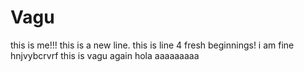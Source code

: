 # Vagu
this is me!!!
this is a new line.
this is line 4
fresh beginnings!
i am fine
 hnjvybcrvrf
 this is vagu again
 hola
aaaaaaaaa
